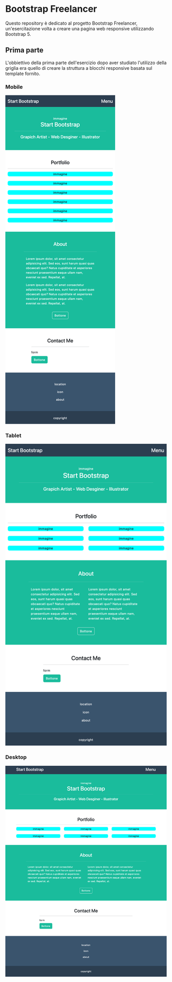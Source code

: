 # Bootstrap Freelancer

Questo repository è dedicato al progetto Bootstrap Freelancer, un'esercitazione volta a creare una pagina web responsive utilizzando Bootstrap 5.

## Prima parte

L'obbiettivo della prima parte dell'esercizio dopo aver studiato l'utilizzo della griglia era quello di creare la struttura a blocchi responsive basata sul template fornito.

### Mobile

![Screenshot mobile](img/Schermata_mobile.png)

### Tablet

![Screenshot tablet](img/Schermata_tablet.png)

### Desktop

![Screenshot desktop](img/Schermata.png)
